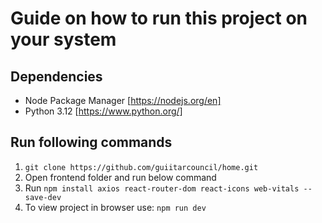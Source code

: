 # Guide on how to run this project on your system

## Dependencies
- Node Package Manager [https://nodejs.org/en]
- Python 3.12 [https://www.python.org/]

## Run following commands
1. `git clone https://github.com/guiitarcouncil/home.git`
2. Open frontend folder and run below command
3. Run `npm install axios react-router-dom react-icons web-vitals --save-dev`
4. To view project in browser use: `npm run dev`
